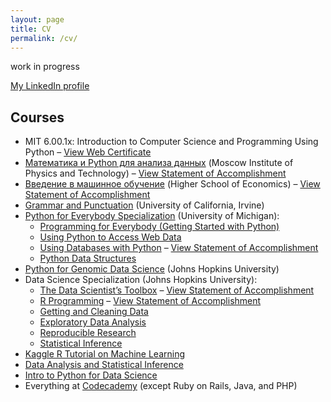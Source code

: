 ```yaml
---
layout: page
title: CV
permalink: /cv/
---
```


<p class="in-progress">work in progress</p>

<a href="https://www.linkedin.com/in/demidovakatya/en"><i class="fa fa-linkedin"></i> My LinkedIn profile</a>

## Courses 

* MIT 6.00.1x: Introduction to Computer Science and Programming Using Python – <a href="https://courses.edx.org/certificates/a0da1fc2bfc745af9e3b2802105ff5dc" target="_blank">View Web Certificate</a>
* <a href="https://www.coursera.org/learn/mathematics-and-python/home/welcome">Математика и Python для анализа данных</a> (Moscow Institute of Physics and Technology) – <a href="https://www.coursera.org/account/accomplishments/records/W82UVA27KM6U" target="_blank">View Statement of Accomplishment</a>
* <a href="https://www.coursera.org/learn/vvedenie-mashinnoe-obuchenie/home/info">Введение в машинное обучение</a> (Higher School of Economics) – <a href="https://www.coursera.org/account/accomplishments/records/WUPNNFRC9R9U" target="_blank">View Statement of Accomplishment</a>
* <a href="https://www.coursera.org/learn/grammar-punctuation" target="_blank">Grammar and Punctuation</a> (University of California, Irvine)
* <a href="https://www.coursera.org/specializations/python">Python for Everybody Specialization</a> (University of Michigan): 
    * <a href="https://www.coursera.org/learn/python" target="_blank">Programming for Everybody (Getting Started with Python)</a>
    * <a href="https://www.coursera.org/learn/python-network-data" target="_blank">Using Python to Access Web Data</a>
    * <a href="https://www.coursera.org/learn/python-databases" target="_blank">Using Databases with Python</a> – <a href="https://www.coursera.org/account/accomplishments/verify/4X7739F2GBHS" target="_blank">View Statement of Accomplishment</a>
    * <a href="https://www.coursera.org/learn/python-data" target="_blank">Python Data Structures</a>
* <a href="https://www.coursera.org/course/genpython" target="_blank">Python for Genomic Data Science</a> (Johns Hopkins University)
* Data Science Specialization (Johns Hopkins University):
    * <a href="https://www.coursera.org/course/datascitoolbox" target="_blank">The Data Scientist’s Toolbox</a> – <a href="https://www.coursera.org/account/accomplishments/records/8V5CAMQU2S2G" target="_blank">View Statement of Accomplishment</a>
    * <a href="https://www.coursera.org/course/rprog" target="_blank">R Programming</a> – <a href="https://www.coursera.org/account/accomplishments/records/3PE2MRX6F36X" target="_blank">View Statement of Accomplishment</a>
    * <a href="https://www.coursera.org/course/getdata" target="_blank">Getting and Cleaning Data</a>
    * <a href="https://www.coursera.org/course/exdata" target="_blank">Exploratory Data Analysis</a>
    * <a href="https://www.coursera.org/course/repdata" target="_blank">Reproducible Research</a>
    * <a href="https://www.coursera.org/course/statinference" target="_blank">Statistical Inference</a>
* [Kaggle R Tutorial on Machine Learning](https://www.datacamp.com/courses/kaggle-r-tutorial-on-machine-learning)
* [Data Analysis and Statistical Inference](https://www.datacamp.com/courses/statistical-inference-and-data-analysis)
* [Intro to Python for Data Science](https://campus.datacamp.com/courses/intro-to-python-for-data-science)
* Everything at [Codecademy](https://www.codecademy.com/) (except Ruby on Rails, Java, and PHP)
